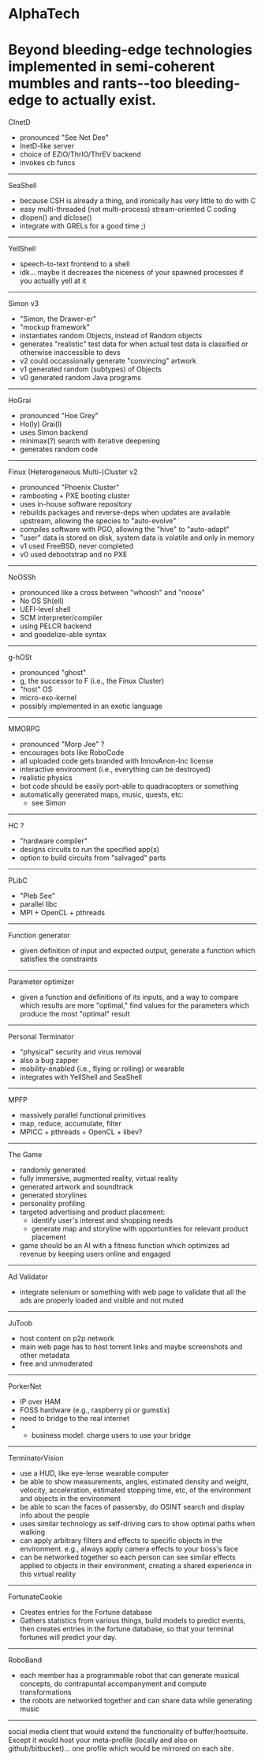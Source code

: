 # AlphaTech
Beyond bleeding-edge technologies implemented in semi-coherent mumbles and rants--too bleeding-edge to actually exist.
==========
CInetD
- pronounced "See Net Dee"
- InetD-like server
- choice of EZIO/ThrIO/ThrEV backend
- invokes cb funcs
----------
SeaShell
- because CSH is already a thing,
  and ironically has very little to do with C
- easy multi-threaded
  (not multi-process)
  stream-oriented C coding
- dlopen() and dlclose()
- integrate with GRELs for a good time ;)
----------
YellShell
- speech-to-text frontend to a shell
- idk... maybe it decreases the niceness of your spawned processes
  if you actually yell at it
----------
Simon v3
- "Simon, the Drawer-er"
- "mockup framework"
- instantiates random Objects,
  instead of Random objects
- generates "realistic" test data
  for when actual test data is classified
  or otherwise inaccessible to devs
- v2 could occassionally generate "convincing" artwork
- v1 generated random (subtypes) of Objects
- v0 generated random Java programs
----------
HoGrai
- pronounced "Hoe Grey"
- Ho(ly) Grai(l)
- uses Simon backend
- minimax(?) search with iterative deepening
- generates random code
----------
Finux (Heterogeneous Multi-)Cluster v2
- pronounced "Phoenix Cluster"
- rambooting + PXE booting cluster
- uses in-house software repository
- rebuilds packages and reverse-deps
  when updates are available upstream,
  allowing the species to "auto-evolve"
- compiles software with PGO,
  allowing the "hive" to "auto-adapt"
- "user" data is stored on disk,
  system data is volatile and only in memory
- v1 used FreeBSD, never completed
- v0 used debootstrap and no PXE
----------
NoOSSh
- pronounced like a cross between "whoosh" and "noose"
- No OS Sh(ell)
- UEFI-level shell
- SCM interpreter/compiler
- using PELCR backend
- and goedelize-able syntax
----------
g-hOSt
- pronounced "ghost"
- g, the successor to F (i.e., the Finux Cluster)
- "host" OS
- micro-exo-kernel
- possibly implemented in an exotic language
----------
MMORPG
- pronounced "Morp Jee" ?
- encourages bots
  like RoboCode
- all uploaded code gets branded with InnovAnon-Inc license
- interactive environment (i.e., everything can be destroyed)
- realistic physics
- bot code should be easily port-able to quadracopters or something
- automatically generated maps, music, quests, etc:
  - see Simon
----------
HC ?
- "hardware compiler"
- designs circuits to run the specified app(s)
- option to build circuits from "salvaged" parts
----------
PLibC
- "Pleb See"
- parallel libc
- MPI + OpenCL + pthreads
----------
Function generator
- given definition of input and expected output,
  generate a function which satisfies the constraints
----------
Parameter optimizer
- given a function and definitions of its inputs,
  and a way to compare which results are more "optimal,"
  find values for the parameters which produce the most "optimal" result
----------
Personal Terminator
- "physical" security and virus removal
- also a bug zapper
- mobility-enabled (i.e., flying or rolling) or wearable
- integrates with YellShell and SeaShell
----------
MPFP
- massively parallel functional primitives
- map, reduce, accumulate, filter
- MPICC + pthreads + OpenCL + libev?
----------
The Game
- randomly generated
- fully immersive, augmented reality, virtual reality
- generated artwork and soundtrack
- generated storylines
- personality profiling
- targeted advertising and product placement:
  - identify user's interest and shopping needs
  - generate map and storyline with opportunities for relevant product placement
- game should be an AI with a fitness function which optimizes ad revenue by keeping users online and engaged
----------
Ad Validator
- integrate selenium or something with web page to validate that all the ads are properly loaded and visible and not muted
----------
JuToob
- host content on p2p network
- main web page has to host torrent links and maybe screenshots and other metadata
- free and unmoderated
----------
PorkerNet
- IP over HAM
- FOSS hardware (e.g., raspberry pi or gumstix)
- need to bridge to the real internet
- - business model: charge users to use your bridge
----------
TerminatorVision
- use a HUD, like eye-lense wearable computer
- be able to show measurements, angles, estimated density and weight, velocity, acceleration, estimated stopping time, etc, of the environment and objects in the environment
- be able to scan the faces of passersby, do OSINT search and display info about the people
- uses similar technology as self-driving cars to show optimal paths when walking
- can apply arbitrary filters and effects to specific objects in the environment. e.g., always apply camera effects to your boss's face
- can be networked together so each person can see similar effects applied to objects in their environment, creating a shared experience in this virtual reality
----------
FortunateCookie
- Creates entries for the Fortune database
- Gathers statistics from various things, build models to predict events, then creates entries in the fortune database, so that your terminal fortunes will predict your day.
----------
RoboBand
- each member has a programmable robot that can generate musical concepts, do contrapuntal accompanyment and compute transformations
- the robots are networked together and can share data while generating music
----------
social media client that would extend the functionality of buffer/hootsuite. Except it would host your meta-profile (locally and also on github/bitbucket)... one profile which would be mirrored on each site.
